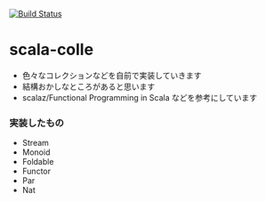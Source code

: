 [![Build Status](https://travis-ci.org/53ningen/scala-colle.svg)](https://travis-ci.org/53ningen/scala-colle)

scala-colle
=====================

* 色々なコレクションなどを自前で実装していきます
* 結構おかしなところがあると思います
* scalaz/Functional Programming in Scala などを参考にしています

### 実装したもの

* Stream
* Monoid
* Foldable
* Functor
* Par
* Nat
